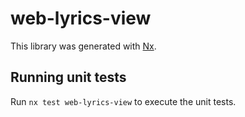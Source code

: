 # web-lyrics-view

This library was generated with [Nx](https://nx.dev).

## Running unit tests

Run `nx test web-lyrics-view` to execute the unit tests.
